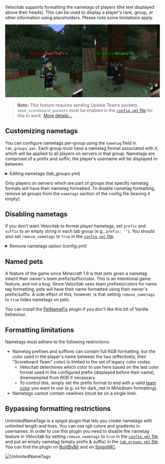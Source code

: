Velocitab supports formatting the nametags of players (the text displayed above their heads). This can be used to display a player's rank, group, or other information using placeholders. Please note some limitations apply.

![Nametags being updated by Velocitab in-game](https://raw.githubusercontent.com/WiIIiam278/Velocitab/master/images/nametags.png)

> **Note:** This feature requires sending Update Teams packets. `send_scoreboard_packets` must be enabled in the [`config.yml` file](config-file) for this to work. [More details...](sorting#compatibility-issues)

## Customizing nametags
You can configure nametags per-group using the `nametag` field in `tab_groups.yml`. Each group must have a nametag format associated with it, which will be applied to all players on servers in that group. Nametags are comprised of a prefix and suffix; the player's username will be displayed in-between.

<details>
<summary>Editing nametags (tab_groups.yml)</summary>

```yaml
nametag:
  prefix: '&f%prefix%'
  suffix: '&f%suffix%'
```
</details>

Only players on servers which are part of groups that specify nametag formats will have their nametag formatted. To disable nametag formatting, remove all groups from the `nametags` section of the config file (leaving it empty).

## Disabling nametags
If you don't want Velocitab to format player nametags, set `prefix` and `suffix` to an empty string in each tab group (e.g., `prefix: ''`). You should also set `remove_nametags` to `true` in the [`config.yml` file](config-file).

<details>
<summary>Remove nametags option (config.yml)</summary>

```yaml
remove_nametags: true
```
</details>

## Named pets
A feature of the game since Minecraft 1.9 is that pets given a nametag inherit their owner's team prefix/suffix/color. This is an intentional game feature, and not a bug. Since Velocitab uses team prefixes/colors for name tag formatting, pets will have their name formatted using their owner's prefix/suffix. A side effect of this, however, is that setting `remove_nametags` to `true` hides nametags on pets.

You can install the [PetNameFix](https://www.spigotmc.org/resources/petnamefix.109466/) plugin if you don't like this bit of Vanilla behaviour.

## Formatting limitations
Nametags must adhere to the following restrictions:
* Nametag prefixes and suffixes can contain full RGB formatting, but the color used in the player's name between the two (effectively, their "Scoreboard Team" color) is limited to the set of legacy color codes.
  * Velocitab determines which color to use here based on the last color format used in the configured prefix (displayed before their name), downsampled from RGB if necessary.
  * To control this, simply set the prefix format to end with a valid [team color](https://wiki.vg/Text_formatting#Colors) you want to use (e.g. `&4` for dark_red in Minedown formatting).
* Nametags cannot contain newlines (must be on a single line).

## Bypassing formatting restrictions
UnlimitedNameTags is a spigot plugin that lets you create nametags with unlimited length and lines. 
You can use rgb colors and gradients in usernames.
In order to use this plugin you need to disable the nametag feature in Velocitab by setting `remove_nametags` to `true` in the [`config.yml` file](config-file) and put an empty nametag (empty prefix & suffix) in the [`tab_groups.yml` file](Server-Groups.md).
You can find the plugin on [BuiltByBit](https://builtbybit.com/resources/unlimitednametags.46172/?ref=38685) and on [SpigotMC](https://www.spigotmc.org/resources/unlimitednametags.117526/).

![UnlimitedNameTags](https://i.imgur.com/VvHtqlY.gif)

